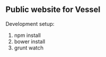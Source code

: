Public website for Vessel
-------------------------

Development setup:

1. npm install
2. bower install
3. grunt watch
